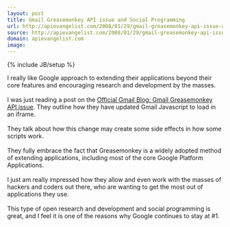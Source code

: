 ```yaml
---
layout: post
title: Gmail Greasemonkey API issue and Social Programming
url: http://apievangelist.com/2008/01/29/gmail-greasemonkey-api-issue-and-social-programming/
source: http://apievangelist.com/2008/01/29/gmail-greasemonkey-api-issue-and-social-programming/
domain: apievangelist.com
image: 
---
```

{% include JB/setup %}<p>I really like Google approach to extending their applications beyond their core features and encouraging research and development by the masses.<br /><br />I was just reading a post on the <a href="http://gmailblog.blogspot.com/2008/01/gmailgreasemonkey-api-issue.html">Official Gmail Blog: Gmail Greasemonkey API issue</a>.  They outline how they have updated Gmail Javascript to load in an iframe. <br /><br />They talk about how this change may create some side effects in how some scripts work.<br /><br />They fully embrace the fact that Greasemonkey is a widely adopted method of extending applications, including most of the core Google Platform Applications.<br /><br />I just am really impressed how they allow and even work with the masses of hackers and coders out there, who are wanting to get the most out of applications they use. <br /><br />This type of open research and development and social programming is great, and I feel it is one of the reasons why Google continues to stay at #1.</p>
